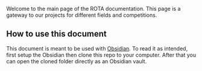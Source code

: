Welcome to the main page of the ROTA documentation. This page is a gateway to our projects for different fields and competitions.

## How to use this document
This document is meant to be used with [Obsidian](https://obsidian.md/). To read it as intended, first setup the Obsidian then clone this repo to your computer. After that you can open the cloned folder directly as an Obsidian vault.